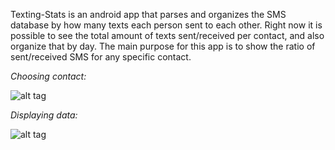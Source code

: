 Texting-Stats is an android app that parses and organizes the SMS database by how many texts each person sent to each other. Right now it is possible to see the total amount of texts sent/received per contact, and also organize that by day. The main purpose for this app is to show the ratio of sent/received SMS for any specific contact.

*Choosing contact:*

![alt tag](https://lh3.ggpht.com/VQXzg569xC6HVHs9nq43YxW7TjDHpiauN_clu64TpBIgTvHpcLUSVT1dbHzaRAENboU=h900-rw)

*Displaying data:*

![alt tag](https://lh3.ggpht.com/vM2jkEQa9zewhUkU4QVmkI5ZVWZ1kxtjto456KGkg1yusVN62_nQoLzprtmXoADiGRA=h900-rw)

